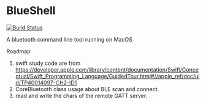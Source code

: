 # BlueShell

[![Build Status](https://travis-ci.org/wnnwoo/BlueShell.svg?branch=master)](https://travis-ci.org/wnnwoo/BlueShell)

A bluetooth command line tool running on MacOS


Roadmap

1. swift study code are from https://developer.apple.com/library/content/documentation/Swift/Conceptual/Swift_Programming_Language/GuidedTour.html#//apple_ref/doc/uid/TP40014097-CH2-ID1
2. CoreBluetooth class usage about BLE scan and connect. 
3. read and write the chars of the remote GATT server.
